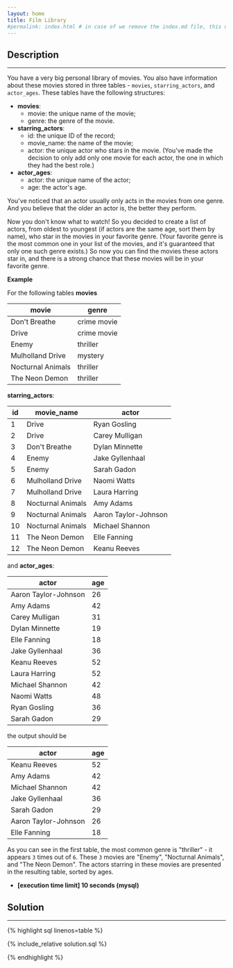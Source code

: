 ```yaml
---
layout: home
title: Film Library
#permalink: index.html # in case of we remove the index.md file, this doc will be the index page
---
```


<div class="row">
<div class="columnStmt" markdown="1">

## Description
------

You have a very big personal library of movies. You also have information about these movies stored in three tables - <code>movies</code>, <code>starring_actors</code>, and <code>actor_ages</code>. These tables have the following structures:

* **movies**:
  * movie: the unique name of the movie;
  * genre: the genre of the movie.
* **starring_actors**:
  * id: the unique ID of the record;
  * movie_name: the name of the movie;
  * actor: the unique actor who stars in the movie. (You've made the decision to only add only one movie for each actor, the one in which they had the best role.)
* **actor_ages**:
  * actor: the unique name of the actor;
  * age: the actor's age.

You've noticed that an actor usually only acts in the movies from one genre. And you believe that the older an actor is, the better they perform.

Now you don't know what to watch! So you decided to create a list of actors, from oldest to youngest (if actors are the same age, sort them by name), who star in the movies in your favorite genre. (Your favorite genre is the most common one in your list of the movies, and it's guaranteed that only one such genre exists.) So now you can find the movies these actors star in, and there is a strong chance that these movies will be in your favorite genre.

**Example**

For the following tables **movies**

| movie             | genre       |
| ----------------- | ----------- |
| Don't Breathe     | crime movie |
| Drive             | crime movie |
| Enemy             | thriller    |
| Mulholland Drive  | mystery     |
| Nocturnal Animals | thriller    |
| The Neon Demon    | thriller    |

**starring_actors**:

| id  | movie_name        | actor                |
| --- | ----------------- | -------------------- |
| 1   | Drive             | Ryan Gosling         |
| 2   | Drive             | Carey Mulligan       |
| 3   | Don't Breathe     | Dylan Minnette       |
| 4   | Enemy             | Jake Gyllenhaal      |
| 5   | Enemy             | Sarah Gadon          |
| 6   | Mulholland Drive  | Naomi Watts          |
| 7   | Mulholland Drive  | Laura Harring        |
| 8   | Nocturnal Animals | Amy Adams            |
| 9   | Nocturnal Animals | Aaron Taylor-Johnson |
| 10  | Nocturnal Animals | Michael Shannon      |
| 11  | The Neon Demon    | Elle Fanning         |
| 12  | The Neon Demon    | Keanu Reeves         |

and **actor_ages**:

| actor                | age |
| -------------------- | --- |
| Aaron Taylor-Johnson | 26  |
| Amy Adams            | 42  |
| Carey Mulligan       | 31  |
| Dylan Minnette       | 19  |
| Elle Fanning         | 18  |
| Jake Gyllenhaal      | 36  |
| Keanu Reeves         | 52  |
| Laura Harring        | 52  |
| Michael Shannon      | 42  |
| Naomi Watts          | 48  |
| Ryan Gosling         | 36  |
| Sarah Gadon          | 29  |

the output should be

| actor                | age |
| -------------------- | --- |
| Keanu Reeves         | 52  |
| Amy Adams            | 42  |
| Michael Shannon      | 42  |
| Jake Gyllenhaal      | 36  |
| Sarah Gadon          | 29  |
| Aaron Taylor-Johnson | 26  |
| Elle Fanning         | 18  |

As you can see in the first table, the most common genre is "thriller" - it appears <code>3</code> times out of <code>6</code>. These <code>3</code> movies are "Enemy", "Nocturnal Animals", and "The Neon Demon". The actors starring in these movies are presented in the resulting table, sorted by ages.

* **[execution time limit] 10 seconds (mysql)**

</div>
<div class="columnSol" markdown="1">

## Solution
------

{% highlight sql linenos=table %}

{% include_relative solution.sql %}

{% endhighlight %}

</div>
</div>
